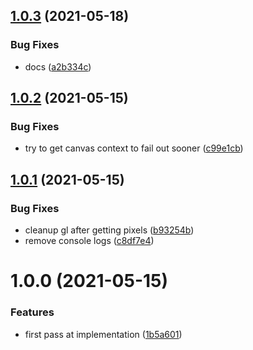 ## [1.0.3](https://github.com/seleb/just-give-me-the-pixels/compare/v1.0.2...v1.0.3) (2021-05-18)


### Bug Fixes

* docs ([a2b334c](https://github.com/seleb/just-give-me-the-pixels/commit/a2b334cb806acddbc5c19dd997b3b8324db68250))

## [1.0.2](https://github.com/seleb/just-give-me-the-pixels/compare/v1.0.1...v1.0.2) (2021-05-15)


### Bug Fixes

* try to get canvas context to fail out sooner ([c99e1cb](https://github.com/seleb/just-give-me-the-pixels/commit/c99e1cb8142b49f70e7601f9db69ad9e8373098a))

## [1.0.1](https://github.com/seleb/just-give-me-the-pixels/compare/v1.0.0...v1.0.1) (2021-05-15)


### Bug Fixes

* cleanup gl after getting pixels ([b93254b](https://github.com/seleb/just-give-me-the-pixels/commit/b93254b5cf17cd71fec88a9a6577a6738d48baf7))
* remove console logs ([c8df7e4](https://github.com/seleb/just-give-me-the-pixels/commit/c8df7e48c07f3b7654084d2fa8cc7ffd715a3bf4))

# 1.0.0 (2021-05-15)


### Features

* first pass at implementation ([1b5a601](https://github.com/seleb/just-give-me-the-pixels/commit/1b5a601a0e4d1d7cb388dbc9ac9dca61701768ca))
